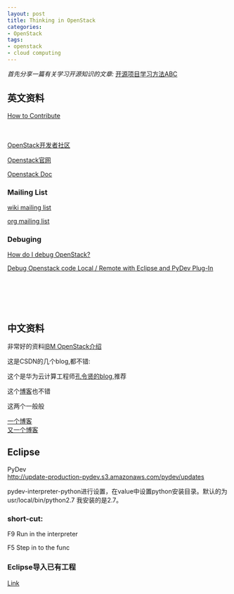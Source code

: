 ```yaml
---
layout: post
title: Thinking in OpenStack
categories:
- OpenStack
tags:
- openstack
- cloud computing
---
```


*首先分享一篇有关学习开源知识的文章:*
[开源项目学习方法ABC](http://yizhaolingyan.net/?p=123)

## 英文资料

[How to Contribute](https://wiki.openstack.org/wiki/HowToContribute?setlang=zh)
</br></br></br>

[OpenStack开发者社区](https://launchpad.net/openstack)

[Openstack官网](http://www.openstack.org/community)

[Openstack Doc](http://docs.openstack.org/)

### Mailing List

[wiki mailing list](https://wiki.openstack.org/wiki/Mailing_Lists)

[org mailing list](http://lists.openstack.org/cgi-bin/mailman/listinfo)

### Debuging

[How do I debug OpenStack?](https://ask.openstack.org/en/question/148/how-do-i-debug-openstack/)   

[Debug Openstack code Local / Remote with Eclipse and PyDev Plug-In](http://ilearnstack.com/2013/05/30/debug-openstack-code-local-remote-with-eclipse-and-pydev-plug-in/)

</br></br></br></br>

## 中文资料

非常好的资料[IBM OpenStack介绍](http://www.ibm.com/developerworks/cn/cloud/library/1402_chenhy_openstacknetwork/)

这是CSDN的几个blog,都不错:

这个是华为云计算工程师[孔令贤的blog](http://blog.csdn.net/lynn_kong),推荐

这个[博客](http://blog.csdn.net/xiangmin2587)也不错

这两个一般般

[一个博客](http://blog.csdn.net/matt_mao)    
[又一个博客](http://blog.csdn.net/quqi99)    



## Eclipse 

PyDev         
http://update-production-pydev.s3.amazonaws.com/pydev/updates

pydev-interpreter-python进行设置，在value中设置python安装目录。默认的为usr/local/bin/python2.7 我安装的是2.7。

### short-cut:

F9 Run in the interpreter

F5 Step in to the func


### Eclipse导入已有工程

[Link](http://blog.sina.com.cn/s/blog_499fb18d0100jhac.html)

